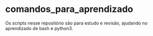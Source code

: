 # comandos_para_aprendizado

Os scripts nesse repositório são para estudo e revisão, ajudando no aprendizado de bash e python3.
